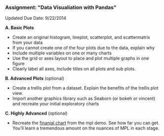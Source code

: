 ### Assignment: "Data Visualiation with Pandas"

Updated Due Date: 9/22/2014

**A. Basic Plots**

* Create an original histogram, lineplot, scatterplot, and scattermatrix from your data
* If you cannot create one of the four plots due to the data, explain why
* Include multiple variables on one or many charts
* Use the grid or axes layout to place and plot multiple graphs in one figure
* Clearly label all axes, include titles on all plots and sub plots.
  
**B. Advanced Plots** (optional)

* Create a trellis plot from a dataset.  Explain the benefits of the trellis plot view.
* Import another graphics library such as Seaborn (or bokeh or vincent) and recreate your initial exploratory charts

**C. Highly Advanced** (optional)
* Recreate the [finanial chart](http://matplotlib.org/users/screenshots.html#financial-charts) from the mpl demo.  See how far you can get.  You'll learn a tremendous amount on the nuances of MPL in each stage.
